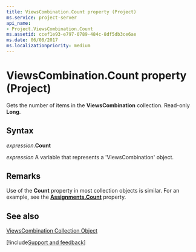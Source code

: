 ```yaml
---
title: ViewsCombination.Count property (Project)
ms.service: project-server
api_name:
- Project.ViewsCombination.Count
ms.assetid: ccef1e93-e797-0789-484c-8df5db3ce6ae
ms.date: 06/08/2017
ms.localizationpriority: medium
---
```



# ViewsCombination.Count property (Project)

Gets the number of items in the **ViewsCombination** collection. Read-only **Long**.


## Syntax

_expression_.**Count**

_expression_ A variable that represents a 'ViewsCombination' object.


## Remarks

Use of the **Count** property in most collection objects is similar. For an example, see the **[Assignments.Count](Project.Assignments.Count.md)** property.


## See also


[ViewsCombination Collection Object](Project.viewscombination(object).md)

[!include[Support and feedback](~/includes/feedback-boilerplate.md)]